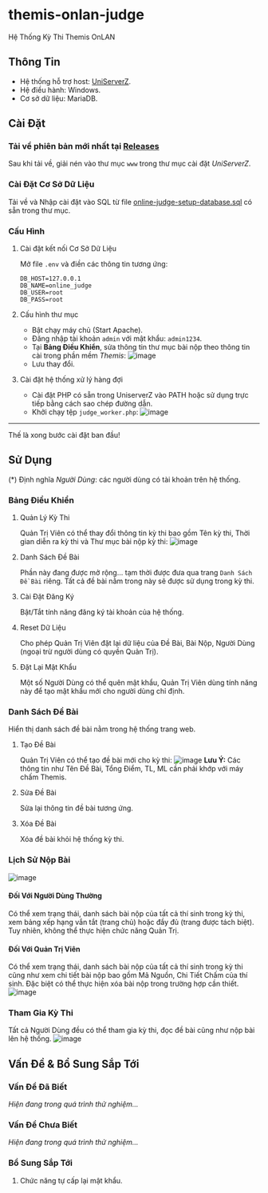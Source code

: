 # themis-onlan-judge

Hệ Thống Kỳ Thi Themis OnLAN

## Thông Tin

- Hệ thống hỗ trợ host: [UniServerZ](https://www.uniformserver.com/).
- Hệ điều hành: Windows.
- Cơ sở dữ liệu: MariaDB.

## Cài Đặt

### Tải về phiên bản mới nhất tại [Releases](https://github.com/duongnotnhan/themis-onlan-judge/releases)

Sau khi tải về, giải nén vào thư mục `www` trong thư mục cài đặt _UniServerZ_.

### Cài Đặt Cơ Sở Dữ Liệu

Tải về và Nhập cài đặt vào SQL từ file [online-judge-setup-database.sql](https://github.com/duongnotnhan/themis-onlan-judge/blob/main/online-judge-setup-database.sql) có sẵn trong thư mục.

### Cấu Hình

1. Cài đặt kết nối Cơ Sở Dữ Liệu

   Mở file `.env` và điền các thông tin tương ứng:

   ```env
   DB_HOST=127.0.0.1
   DB_NAME=online_judge
   DB_USER=root
   DB_PASS=root
   ```

2. Cấu hình thư mục
   - Bật chạy máy chủ (Start Apache).
   - Đăng nhập tài khoản `admin` với mật khẩu: `admin1234`.
   - Tại **Bảng Điều Khiển**, sửa thông tin thư mục bài nộp theo thông tin cài trong phần mềm _Themis_:
     ![image](https://github.com/user-attachments/assets/d0eb67d8-0d00-48aa-9823-1b72a12f34fb)
   - Lưu thay đổi.

3. Cài đặt hệ thống xử lý hàng đợi
   - Cài đặt PHP có sẵn trong UniserverZ vào PATH hoặc sử dụng trực tiếp bằng cách sao chép đường dẫn.
   - Khởi chạy tệp `judge_worker.php`:
   ![image](https://i.postimg.cc/Hsb7817F/Screenshot-2025-04-01-201644.png)
----
Thế là xong bước cài đặt ban đầu!

## Sử Dụng

(*) Định nghĩa _Người Dùng_: các người dùng có tài khoản trên hệ thống.

### Bảng Điều Khiển

1. Quản Lý Kỳ Thi

   Quản Trị Viên có thể thay đổi thông tin kỳ thi bao gồm Tên kỳ thi, Thời gian diễn ra kỳ thi và Thư mục bài nộp kỳ thi:
   ![image](https://github.com/user-attachments/assets/e80ad8cf-3982-4dd1-bee7-ada575dba90d)
2. Danh Sách Đề Bài

   Phần này đang được mở rộng... tạm thời được đưa qua trang `Danh Sách Đề Bài` riêng. Tất cả đề bài nằm trong này sẽ được sử dụng trong kỳ thi.
3. Cài Đặt Đăng Ký

   Bật/Tắt tính năng đăng ký tài khoản của hệ thống.
4. Reset Dữ Liệu

   Cho phép Quản Trị Viên đặt lại dữ liệu của Đề Bài, Bài Nộp, Người Dùng (ngoại trừ người dùng có quyền Quản Trị).
5. Đặt Lại Mật Khẩu

   Một số Người Dùng có thể quên mật khẩu, Quản Trị Viên dùng tính năng này để tạo mật khẩu mới cho người dùng chỉ định.

### Danh Sách Đề Bài

Hiển thị danh sách đề bài nằm trong hệ thống trang web.

1. Tạo Đề Bài

    Quản Trị Viên có thể tạo đề bài mới cho kỳ thi:
    ![image](https://github.com/user-attachments/assets/24b63683-db44-4020-ae98-2bf1f61c96b7)
    **Lưu Ý:** Các thông tin như Tên Đề Bài, Tổng Điểm, TL, ML cần phải khớp với máy chấm Themis.
2. Sửa Đề Bài

    Sửa lại thông tin đề bài tương ứng.
3. Xóa Đề Bài

    Xóa đề bài khỏi hệ thống kỳ thi.

### Lịch Sử Nộp Bài

![image](https://github.com/user-attachments/assets/e59f9885-90fa-4954-8efc-bee4b2e6097f)

#### Đối Với Người Dùng Thường

Có thể xem trạng thái, danh sách bài nộp của tất cả thí sinh trong kỳ thi, xem bảng xếp hạng vắn tắt (trang chủ) hoặc đầy đủ (trang được tách biệt). Tuy nhiên, không thể thực hiện chức năng Quản Trị.

#### Đối Với Quản Trị Viên

Có thể xem trạng thái, danh sách bài nộp của tất cả thí sinh trong kỳ thi cũng như xem chi tiết bài nộp bao gồm Mã Nguồn, Chi Tiết Chấm của thí sinh. Đặc biệt có thể thực hiện xóa bài nộp trong trường hợp cần thiết.
![image](https://github.com/user-attachments/assets/aff7c9f1-0726-4c30-b030-108f97d8f7fc)

### Tham Gia Kỳ Thi

Tất cả Người Dùng đều có thể tham gia kỳ thi, đọc đề bài cũng như nộp bài lên hệ thống.
![image](https://github.com/user-attachments/assets/82f01858-31b1-48f0-a3db-5ea46e84421d)

## Vấn Đề & Bổ Sung Sắp Tới

### Vấn Đề Đã Biết

_Hiện đang trong quá trình thử nghiệm..._

### Vấn Đề Chưa Biết

_Hiện đang trong quá trình thử nghiệm..._

### Bổ Sung Sắp Tới

1. Chức năng tự cấp lại mật khẩu.
